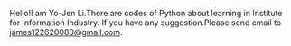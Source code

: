 Hello!I am Yo-Jen Li.There are codes of Python about learning in Institute for Information Industry.
If you have any suggestion.Please send email to james122620080@gmail.com.

